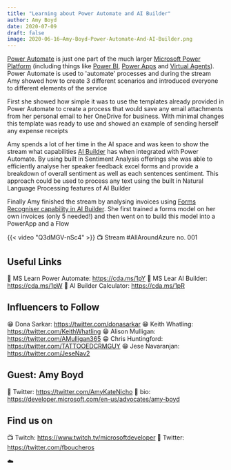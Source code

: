 ```yaml
---
title: "Learning about Power Automate and AI Builder"
author: Amy Boyd
date: 2020-07-09
draft: false
image: 2020-06-16–Amy-Boyd-Power-Automate-And-AI-Builder.png
---
```


[Power Automate](https://cda.ms/1pT) is just one part of the much larger [Microsoft Power Platform](https://docs.microsoft.com/en-us/learn/paths/power-plat-fundamentals/) (including things like [Power BI](https://docs.microsoft.com/en-us/power-bi/), [Power Apps](https://docs.microsoft.com/en-us/learn/modules/introduction-power-apps/) and [Virtual Agents](https://docs.microsoft.com/en-us/power-platform-release-plan/2020wave2/power-virtual-agents/)). Power Automate is used to 'automate' processes and during the stream Amy showed how to create 3 different scenarios and introduced everyone to different elements of the service

First she showed how simple it was to use the templates already provided in Power Automate to create a process that would save any email attachments from her personal email to her OneDrive for business. With minimal changes this template was ready to use and showed an example of sending herself any expense receipts 

Amy spends a lot of her time in the AI space and was keen to show the stream what capabilities [AI Builder](https://cda.ms/1pV) has when integrated with Power Automate. By using built in Sentiment Analysis offerings she was able to efficiently analyse her speaker feedback excel forms and provide a breakdown of overall sentiment as well as each sentences sentiment. This approach could be used to process any text using the built in Natural Language Processing features of AI Builder 

Finally Amy finished the stream by analysing invoices using [Forms Recogniser capability in AI Builder](https://flow.microsoft.com/en-us/blog/ai-builder-form-processing-now-lets-you-recognize-undetected-fields/). She first trained a forms model on her own invoices (only 5 needed!) and then went on to build this model into a PowerApp and a Flow

{{< video "Q3dMGV-nSc4" >}}
📺 Stream #AllAroundAzure no. 001

## Useful Links

🔗 MS Learn Power Automate: https://cda.ms/1pY
🔗 MS Lear AI Builder: https://cda.ms/1pW
🔗 AI Builder Calculator: https://cda.ms/1pR

## Influencers to Follow

😁 Dona Sarkar: https://twitter.com/donasarkar
😁 Keith Whatling: https://twitter.com/KeithWhatling
😁 Alison Mulligan: https://twitter.com/AMulligan365
😁 Chris Huntingford: https://twitter.com/TATTOOEDCRMGUY
😁 Jese Navaranjan: https://twitter.com/JeseNav2

## Guest: Amy Boyd

🔗 Twitter: https://twitter.com/AmyKateNicho
🔗 bio: https://developer.microsoft.com/en-us/advocates/amy-boyd

## Find us on

📺 Twitch: https://www.twitch.tv/microsoftdeveloper
🔗 Twitter: https://twitter.com/fboucheros


☁️
